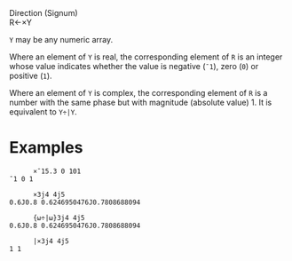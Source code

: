 <div class="heading">
  <div class="name">Direction (Signum)</div>
  <div class="command">R←×Y</div>
</div>

`Y` may be any numeric array.

Where an element of `Y` is real, the corresponding element of `R` is an integer whose value indicates whether the value is negative (`¯1`), zero (`0`) or positive (`1`).

Where an element of `Y` is complex, the corresponding element of `R` is a number with the same phase but with magnitude (absolute value) 1. It is equivalent to `Y÷|Y`.

# Examples
```apl
      ×¯15.3 0 101
¯1 0 1
 
      ×3j4 4j5
0.6J0.8 0.6246950476J0.7808688094
 
      {⍵÷|⍵}3j4 4j5
0.6J0.8 0.6246950476J0.7808688094
 
      |×3j4 4j5
1 1
```
